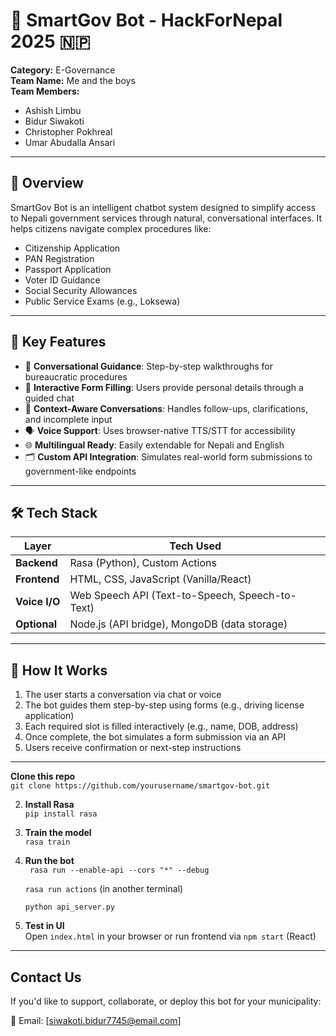 # 🧠 SmartGov Bot - HackForNepal 2025 🇳🇵

**Category:** E-Governance  
**Team Name:** Me and the boys  
**Team Members:**  
- Ashish Limbu  
- Bidur Siwakoti  
- Christopher Pokhreal  
- Umar Abudalla Ansari  

---

## 📌 Overview

SmartGov Bot is an intelligent chatbot system designed to simplify access to Nepali government services through natural, conversational interfaces. It helps citizens navigate complex procedures like:

- Citizenship Application  
- PAN Registration  
- Passport Application  
- Voter ID Guidance  
- Social Security Allowances  
- Public Service Exams (e.g., Loksewa)

---

## 🎯 Key Features

- 💬 **Conversational Guidance**: Step-by-step walkthroughs for bureaucratic procedures  
- 📝 **Interactive Form Filling**: Users provide personal details through a guided chat  
- 🧠 **Context-Aware Conversations**: Handles follow-ups, clarifications, and incomplete input  
- 🗣️ **Voice Support**: Uses browser-native TTS/STT for accessibility  
- 🌐 **Multilingual Ready**: Easily extendable for Nepali and English  
- 🗂️ **Custom API Integration**: Simulates real-world form submissions to government-like endpoints

---

## 🛠 Tech Stack

| Layer         | Tech Used                          |
|---------------|------------------------------------|
| **Backend**   | Rasa (Python), Custom Actions      |
| **Frontend**  | HTML, CSS, JavaScript (Vanilla/React) |
| **Voice I/O** | Web Speech API (Text-to-Speech, Speech-to-Text) |
| **Optional**  | Node.js (API bridge), MongoDB (data storage) |

---

## 🚀 How It Works

1. The user starts a conversation via chat or voice
2. The bot guides them step-by-step using forms (e.g., driving license application)
3. Each required slot is filled interactively (e.g., name, DOB, address)
4. Once complete, the bot simulates a form submission via an API
5. Users receive confirmation or next-step instructions

---



 **Clone this repo**  
   `git clone https://github.com/yourusername/smartgov-bot.git`

2. **Install Rasa**  
   `pip install rasa`

3. **Train the model**  
   `rasa train`

4. **Run the bot**  
   ` rasa run --enable-api --cors "*" --debug`
   
   `rasa run actions` (in another terminal)
   
   `python api_server.py`

6. **Test in UI**  
   Open `index.html` in your browser or run frontend via `npm start` (React)

---

##  Contact Us

If you'd like to support, collaborate, or deploy this bot for your municipality:

📧 Email: [siwakoti.bidur7745@email.com]  


